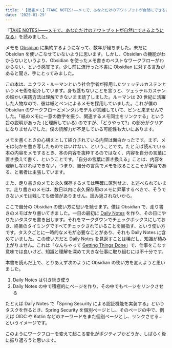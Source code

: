 ```yaml
---
title: '【読書メモ】『TAKE NOTES!――メモで、あなただけのアウトプットが自然にできるようになる』'
date: '2025-01-29'
---
```


『[TAKE NOTES!――メモで、あなただけのアウトプットが自然にできるようになる](https://www.amazon.co.jp/dp/4296000411)』を読みました。

メモを [Obsidian](http://obsidian.md) に集約するようになって、数年が経ちました。未だに Obsidian を使いこなせていないように思います。しかし、Obsidian の機能がわからないというより、Obsidian を使ったメモ書きのベストなワークフローがわからない、という感覚です。少し前に流行った本書に Obsidian に対する言及があると聞き、手にとってみました。

この本は、ニクラス・ルーマンという社会学者が採用したツェッテルカステンというメモ術を紹介しています。身も蓋もないことを言うと、ツェッテルカステンの細かい実践方法は理解できないまま読了しました。ルーマンは 20 世紀に活躍した人物なので、彼は紙とペンによるメモを採用していました。これが僕の Obsidian のワークフローとメンタルモデルが乖離していて、ピンと来ませんでした。「紙のメモに一意の数字を振り、関連するメモ同士をリンクする」という旨の説明があった (と理解している) のですが、「どうやって?」の部分がクリアになりませんでした。僕の読解力が不足している可能性も大いにあります。

メモを書くときの心構えとして紹介されている内容は面白かったです。まず、メモは何かを書き写したものではいけない、ということです。たとえば読んでいる本の内容をメモするとき、本の内容を抜粋するのではなく、内容を自分の言葉に置き換えて書く、ということです。「自分の言葉に置き換える」ことは、内容を理解しなければできない。つまり、自分の言葉でメモを取ることこそが学習である、と著者は主張しています。

また、走り書きのメモと永久保存するメモは明確に区別せよ、と述べられています。走り書きのメモは、数日以内に永久保存用のメモに昇華するべきで、そうできないメモは残しても価値がありません。読み返されないから。

ここで自分の Obsidian の使い方に思いを馳せます。僕は Obsidian で、走り書きのメモばかり書いてきました。一日の最初に [Daily Notes](https://help.obsidian.md/Plugins/Daily+notes) を作り、その日にやりたいタスクを書き出します。それをマークダウンでチェックボックスにしておき、終業のタイミングですべてチェックされていることを目指す、という使い方です。タスクごとに一時的なメモが必要なことがあり、それも Daily Notes に含めていました。この使い方だと Daily Notes を見返すことは稀だし、知識が積み上がりません。これは「なんちゃって [Getting Things Done](https://ja.wikipedia.org/wiki/Getting_Things_Done)」で、仕事をこなす意味では良いけど、知識と理解を深めて大きな仕事に取り組むには不十分です。

本書を読んだ上で、とりあえず次のように Obsidian の使い方を変えようと思いました。

1. Daily Notes は引き続き使う
2. Daily Notes の中で積極的にページを作り、その中でもページをリンクさせる

たとえば Daily Notes で「Spring Security による認証機能を実装する」というタスクを作るとき、Spring Security を個別ページとし、そのページの中で、例えば OIDC や Kotlin などのキーワードをまた個別ページとし、リンクさせる...というイメージです。

このようにワークフローを変えて起こる変化がポジティブかどうか、しばらく後に振り返ろうと思います。
